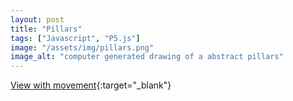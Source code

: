 ```yaml
---
layout: post
title: "Pillars"
tags: ["Javascript", "P5.js"]
image: "/assets/img/pillars.png"
image_alt: "computer generated drawing of a abstract pillars"
---
```


[View with movement](https://editor.p5js.org/Fastball9387/full/6Q46ZM1Ad){:target="_blank"}
